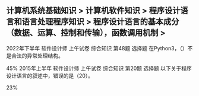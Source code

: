 ## 计算机系统基础知识 > 计算机软件知识 > 程序设计语言和语言处理程序知识 > 程序设计语言的基本成分（数据、运算、控制和传输），函数调用机制 > 

  2022年下半年
   软件设计师
   上午试卷 综合知识	第48题
选择题	
在Python3，（）不是合法的异常处理结构。

45%
   2015年上半年
   软件设计师
   上午试卷 综合知识	第20题
选择题	
以下关于程序设计语言的叙述中，错误的是（20）。

23%